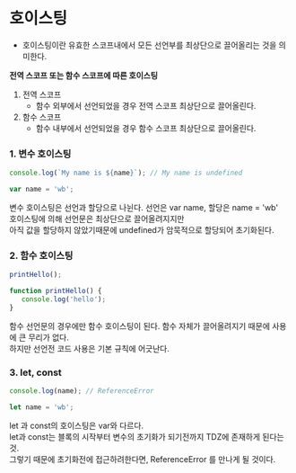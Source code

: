 # 호이스팅
* 호이스팅이란 유효한 스코프내에서 모든 선언부를 최상단으로 끌어올리는 것을 의미한다.

__전역 스코프 또는 함수 스코프에 따른 호이스팅__

1. 전역 스코프
    * 함수 외부에서 선언되었을 경우 전역 스코프 최상단으로 끌어올린다.
2. 함수 스코프
    * 함수 내부에서 선언되었을 경우 함수 스코프 최상단으로 끌어올린다.

### 1. 변수 호이스팅

```javascript
console.log(`My name is ${name}`); // My name is undefined

var name = 'wb';
```
변수 호이스팅은 선언과 할당으로 나뉜다. 선언은 var name, 할당은 name = 'wb'     
호이스팅에 의해 선언문은 최상단으로 끌어올려지지만         
아직 값을 할당하지 않았기때문에 undefined가 암묵적으로 할당되어 초기화된다.

### 2. 함수 호이스팅

```javascript
printHello();

function printHello() {
   console.log('hello');
}
```
함수 선언문의 경우에만 함수 호이스팅이 된다. 함수 자체가 끌어올려지기 때문에 사용에 큰 무리가 없다.         
하지만 선언전 코드 사용은 기본 규칙에 어긋난다.

### 3. let, const

```javascript
console.log(name); // ReferenceError

let name = 'wb'; 
```
let 과 const의 호이스팅은 var와 다르다.        
let과 const는 블록의 시작부터 변수의 초기화가 되기전까지 TDZ에 존재하게 된다는 것.        
그렇기 때문에 초기화전에 접근하려한다면, ReferenceError 를 만나게 될 것이다.
